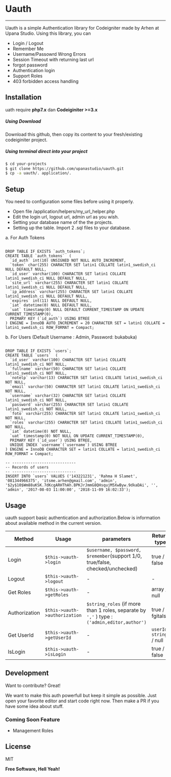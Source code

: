 # Uauth
---------------------------------------------------------
Uauth is a simple Authentication library for Codeigniter made by Arhen at Upana Studio.
Using this library, you can

  - Login / Logout
  - Remember Me
  - Username/Passowrd Wrong Errors
  - Session Timeout with returning last url
  - forgot password
  - Authentication login
  - Support Roles
  - 403 forbidden access handling

## Installation

uath require **php7.x** dan **Codeiginiter >=3.x**
##### Using Download 
Download this github, then copy its content to your fresh/existing codeiginiter project.
##### Using terminal direct into your project


```sh
$ cd your-projects
$ git clone https://github.com/upanastudio/uauth.git
$ cp -a uauth/. application/.
```

## Setup

You need to configuration some files before using it properly.
* Open file /application/helpers/my_url_helper.php
* Edit the login url, logout url, admin url as you wish.
* Setting your database name of the the projects.
* Setting up the table. Import 2 .sql files to your database.

a. For Auth Tokens
<pre><code>
DROP TABLE IF EXISTS `auth_tokens`;
CREATE TABLE `auth_tokens`  (
  `id_auth` int(10) UNSIGNED NOT NULL AUTO_INCREMENT,
  `token` char(255) CHARACTER SET latin1 COLLATE latin1_swedish_ci NULL DEFAULT NULL,
  `id_user` varchar(100) CHARACTER SET latin1 COLLATE latin1_swedish_ci NULL DEFAULT NULL,
  `site_url` varchar(255) CHARACTER SET latin1 COLLATE latin1_swedish_ci NULL DEFAULT NULL,
  `ip_address` varchar(255) CHARACTER SET latin1 COLLATE latin1_swedish_ci NULL DEFAULT NULL,
  `expires` int(11) NULL DEFAULT NULL,
  `iat` datetime(0) NULL DEFAULT NULL,
  `uat` timestamp(0) NULL DEFAULT CURRENT_TIMESTAMP ON UPDATE CURRENT_TIMESTAMP(0),
  PRIMARY KEY (`id_auth`) USING BTREE
) ENGINE = InnoDB AUTO_INCREMENT = 20 CHARACTER SET = latin1 COLLATE = latin1_swedish_ci ROW_FORMAT = Compact;
</code></pre>
b. For Users (Default Username : Admin, Password: bukabuka)
<pre><code>
DROP TABLE IF EXISTS `users`;
CREATE TABLE `users`  (
  `id_user` varchar(100) CHARACTER SET latin1 COLLATE latin1_swedish_ci NOT NULL,
  `fullname` varchar(50) CHARACTER SET latin1 COLLATE latin1_swedish_ci NOT NULL,
  `notelp` varchar(13) CHARACTER SET latin1 COLLATE latin1_swedish_ci NOT NULL,
  `email` varchar(50) CHARACTER SET latin1 COLLATE latin1_swedish_ci NOT NULL,
  `username` varchar(32) CHARACTER SET latin1 COLLATE latin1_swedish_ci NOT NULL,
  `password` varchar(255) CHARACTER SET latin1 COLLATE latin1_swedish_ci NOT NULL,
  `foto` varchar(255) CHARACTER SET latin1 COLLATE latin1_swedish_ci NOT NULL,
  `roles` varchar(255) CHARACTER SET latin1 COLLATE latin1_swedish_ci NOT NULL,
  `iat` datetime(0) NOT NULL,
  `uat` timestamp(0) NOT NULL ON UPDATE CURRENT_TIMESTAMP(0),
  PRIMARY KEY (`id_user`) USING BTREE,
  UNIQUE INDEX `username`(`username`) USING BTREE
) ENGINE = InnoDB CHARACTER SET = latin1 COLLATE = latin1_swedish_ci ROW_FORMAT = Compact;

-- ----------------------------
-- Records of users
-- ----------------------------
INSERT INTO `users` VALUES ('143221231', 'Rahma H Slamet', '081344966375', 'itsme.arhen@gmail.com', 'admin', '$2y$10$Wm88uKSK.7dKcgARHThAh.BPKJrJmmG8QHsqujM5XwByw.9dkaDAi', '', 'admin', '2017-08-03 11:00:00', '2018-11-09 16:02:33');
</code></pre>

## Usage 
uauth support basic authentication and authorization.Below is information about available method in the current version.

| Method | Usage | parameters | Return type
| ------ | ------ | ------ | ------ |
| Login | `$this->uauth->login` | `$username, $password, $remember`(support 1/0, true/false, checked/unchecked) | true / false
| Logout | `$this->uauth->logout` | - | -
| Get Roles | `$this->uauth->getRoles` | - | array / null
| Authorization | `$this->uauth->authorization` | `$string_roles` (if more than 1 roles, separate by  `','` ) type : ``('admin,editor,author')`` | true / fgitalse
| Get UserId | `$this->uauth->getUserId` | - | `userId string` / null
| IsLogin | `$this->uauth->isLogin` | - | true / false


## Development

Want to contribute? Great!

We want to make this auth powerfull but keep it simple as possible. Just open your favorite editor and start code right now. Then make a PR if you have some idea about stuff.

### Coming Soon Feature
* Management Roles

License
----

MIT


**Free Software, Hell Yeah!**

[//]: # (These are reference links used in the body of this note and get stripped out when the markdown processor does its job. There is no need to format nicely because it shouldn't be seen. Thanks SO - http://stackoverflow.com/questions/4823468/store-comments-in-markdown-syntax)
